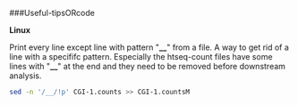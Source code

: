 ###Useful-tipsORcode

**Linux**

Print every line except line with pattern "**__**" from a file.  A way to get rid of a line with a specififc pattern.
Especially the htseq-count files have some lines with "**__**" at the end and they need to be removed before downstream analysis.

```sh
sed -n '/__/!p' CGI-1.counts >> CGI-1.countsM
```
